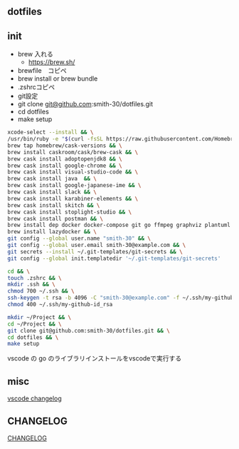 ## dotfiles

## init

- brew 入れる
  - https://brew.sh/
- brewfile　コピペ
- brew install or brew bundle
- .zshrcコピペ
- git設定
- git clone git@github.com:smith-30/dotfiles.git
- cd dotfiles
- make setup

```bash
xcode-select --install && \
/usr/bin/ruby -e "$(curl -fsSL https://raw.githubusercontent.com/Homebrew/install/master/install)"  && \
brew tap homebrew/cask-versions && \
brew install caskroom/cask/brew-cask && \
brew cask install adoptopenjdk8 && \
brew cask install google-chrome && \
brew cask install visual-studio-code && \
brew cask install java  && \
brew cask install google-japanese-ime && \
brew cask install slack && \
brew cask install karabiner-elements && \
brew cask install skitch && \
brew cask install stoplight-studio && \
brew cask install postman && \
brew install dep docker docker-compose git go ffmpeg graphviz plantuml peco fd jq bzr mkcert tfenv awscli swagger-codegen direnv tmux wget ghq git-secrets　&& \
brew install lazydocker && \
git config --global user.name "smith-30" && \
git config --global user.email smith-30@example.com && \
git secrets --install ~/.git-templates/git-secrets && \
git config --global init.templatedir '~/.git-templates/git-secrets'
```

```bash
cd && \
touch .zshrc && \
mkdir .ssh && \
chmod 700 ~/.ssh && \
ssh-keygen -t rsa -b 4096 -C "smith-30@example.com" -f ~/.ssh/my-github-id_rsa && \
chmod 400 ~/.ssh/my-github-id_rsa
```

```bash
mkdir ~/Project && \
cd ~/Project && \
git clone git@github.com:smith-30/dotfiles.git && \
cd dotfiles && \
make setup
```

vscode の go のライブラリインストールをvscodeで実行する

## misc

[vscode changelog](https://github.com/axetroy/vscode-changelog-generator)

## CHANGELOG

[CHANGELOG](./CHANGELOG.md)